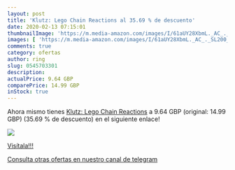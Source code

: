 ```yaml
---
layout: post
title: 'Klutz: Lego Chain Reactions al 35.69 % de descuento'
date: 2020-02-13 07:15:01
thumbnailImage: 'https://m.media-amazon.com/images/I/61aUY28XbmL._AC_._SL200_.jpg'
images: [ 'https://m.media-amazon.com/images/I/61aUY28XbmL._AC_._SL200_.jpg' ]
comments: true
category: ofertas
author: ring
slug: 0545703301
description:
actualPrice: 9.64 GBP
comparePrice: 14.99 GBP
inStock: true
---
```


Ahora mismo tienes [Klutz: Lego Chain Reactions](https://www.amazon.com/dp/0545703301/?tag=redken08-20) a 9.64 GBP (original: 14.99 GBP) (35.69 %  de descuento) en el siguiente enlace!

[![](https://m.media-amazon.com/images/I/61aUY28XbmL._AC_._SL200_.jpg)](https://www.amazon.com/dp/0545703301/?tag=redken08-20)

[Visítala!!!](https://www.amazon.com/dp/0545703301/?tag=redken08-20)

[Consulta otras ofertas en nuestro canal de telegram](https://t.me/s/ofertas25)
